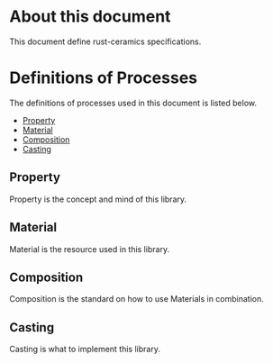 # About this document
This document define rust-ceramics specifications.

# Definitions of Processes
The definitions of processes used in this document is listed below.

- [Property](#property)
- [Material](#material)
- [Composition](#composition)
- [Casting](#casting)

## <a name="property">Property
Property is the concept and mind of this library.

## <a name="material">Material
Material is the resource used in this library.

## <a name="composition">Composition
Composition is the standard on how to use Materials in combination.

## <a name="casting">Casting
Casting is what to implement this library.

